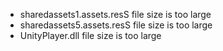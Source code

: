 * sharedassets1.assets.resS file size is too large
* sharedassets5.assets.resS file size is too large
* UnityPlayer.dll file size is too large
